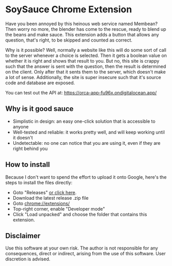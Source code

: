 # SoySauce Chrome Extension

Have you been annoyed by this heinous web service named Membean? Then worry no more, the blender has come to the rescue, ready to blend up the beans and make sauce. This extension adds a button that allows any question, that's right, to be skipped and counted as correct.  
  
Why is it possible? Well, normally a website like this will do some sort of call to the server whenever a choice is selected. Then it gets a boolean value on whether it is right and shows that result to you. But no, this site is crappy such that the answer is sent with the question, then the result is determined on the client. Only after that it sents them to the server, which doesn't make a lot of sense. Additionally, the site is super insecure such that it's source code and database are exposed.  

You can test out the API at: https://orca-app-fu96x.ondigitalocean.app/

## Why is it good sauce
- Simplistic in design: an easy one-click solution that is accessible to anyone
- Well-tested and reliable: it works pretty well, and will keep working until it doesn't
- Undetectable: no one can notice that you are using it, even if they are right behind you

## How to install
Because I don't want to spend the effort to upload it onto Google, here's the steps to install the files directly:
- Goto "Releases" [or click here](https://github.com/C20H12/Soysauce/releases).
- Download the latest release .zip file
- Goto [chrome://extensions/](chrome://extensions/) 
- Top-right corner, enable "Developer mode"
- Click "Load unpacked" and choose the folder that contains this extension.

## Disclaimer
Use this software at your own risk. The author is not responsible for any consequences, direct or indirect, arising from the use of this software. User discretion is advised.